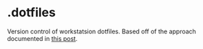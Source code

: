 # .dotfiles
Version control of workstatsion dotfiles. Based off of the approach documented in [this post](https://www.anand-iyer.com/blog/2018/a-simpler-way-to-manage-your-dotfiles/).